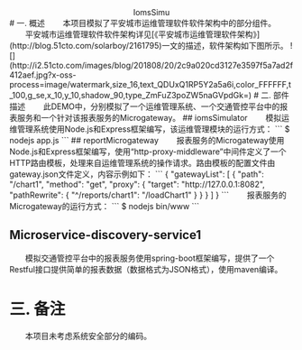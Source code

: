 <center> IomsSimu </center>
# 一. 概述
  本项目模拟了平安城市运维管理软件软件架构中的部分组件。
  平安城市运维管理软件软件架构详见[《平安城市运维管理软件架构》](http://blog.51cto.com/solarboy/2161795)一文的描述，软件架构如下图所示。
![](http://i2.51cto.com/images/blog/201808/20/2c9a020cd3127e3597f5a7ad2f412aef.jpg?x-oss-process=image/watermark,size_16,text_QDUxQ1RP5Y2a5a6i,color_FFFFFF,t_100,g_se,x_10,y_10,shadow_90,type_ZmFuZ3poZW5naGVpdGk=)
# 二. 部件描述
  此DEMO中，分别模拟了一个运维管理系统、一个交通管控平台中的报表服务和一个针对该报表服务的Microgateway。
## iomsSimulator
  模拟运维管理系统使用Node.js和Express框架编写，该运维管理模块的运行方式：
```
	$ nodejs app.js
```
## reportMicrogateway
  报表服务的Microgateway使用Node.js和Express框架编写，使用“http-proxy-middleware”中间件定义了一个HTTP路由模板，处理来自运维管理系统的操作请求。路由模板的配置文件由gateway.json文件定义，内容示例如下：
```
{
  "gatewayList": [
    {
      "path": "/chart1",
      "method": "get",
      "proxy": {
        "target": "http://127.0.0.1:8082",
        "pathRewrite": {
          "^/reports/chart1": "/loadChart1"
        }
      }
    }
  ]
}
```
  报表服务的Microgateway的运行方式：
```
	$ nodejs  bin/www
```

## Microservice-discovery-service1
  模拟交通管控平台中的报表服务使用spring-boot框架编写，提供了一个Restful接口提供简单的报表数据（数据格式为JSON格式），使用maven编译。
	
# 三. 备注
  本项目未考虑系统安全部分的编码。
	
